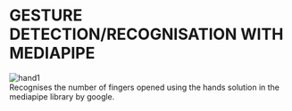 # GESTURE DETECTION/RECOGNISATION WITH MEDIAPIPE
![hand1](https://user-images.githubusercontent.com/75056416/118684281-b5e34700-b81f-11eb-97a6-4466c04e53cb.gif)
<br>Recognises the number of fingers opened using the hands solution in the mediapipe library by google.</br>



